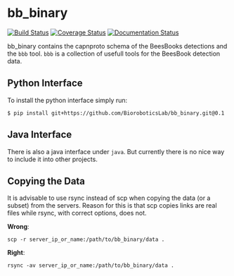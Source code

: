 # bb_binary

[![Build Status](https://secure.travis-ci.org/BioroboticsLab/bb_binary.svg?branch=master)](http://travis-ci.org/BioroboticsLab/bb_binary?branch=master)
[![Coverage Status](https://coveralls.io/repos/github/BioroboticsLab/bb_binary/badge.svg?branch=master)](https://coveralls.io/github/BioroboticsLab/bb_binary?branch=master)
[![Documentation Status](https://readthedocs.org/projects/bb-binary/badge/?version=latest)](http://bb-binary.readthedocs.io/en/latest/?badge=latest)

bb_binary contains the capnproto schema of the BeesBooks detections and the
`bbb` tool. `bbb` is a collection of usefull tools for the  BeesBook detection data.

## Python Interface

To install the python interface simply run:

```
$ pip install git+https://github.com/BioroboticsLab/bb_binary.git@0.1
```

## Java  Interface

There is also a java interface under `java`. But currently there is no nice way
to include it into other projects.


## Copying the Data
It is advisable to use rsync instead of scp when copying the data (or a subset) from the servers. Reason for this is that scp copies links are real files while rsync, with correct options, does not.

**Wrong**:
```
scp -r server_ip_or_name:/path/to/bb_binary/data .
```

**Right**:
```
rsync -av server_ip_or_name:/path/to/bb_binary/data .
```
